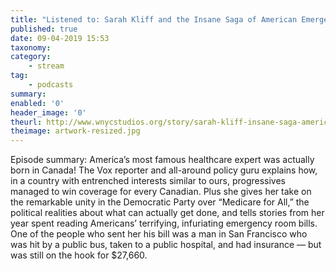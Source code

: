 ```yaml
---
title: "Listened to: Sarah Kliff and the Insane Saga of American Emergency Room Bills"
published: true
date: 09-04-2019 15:53
taxonomy:
category:
	- stream
tag:
	- podcasts
summary:
enabled: '0'
header_image: '0'
theurl: http://www.wnycstudios.org/story/sarah-kliff-insane-saga-american-emergency-room-bills/
theimage: artwork-resized.jpg
--- 
```

Episode summary: America’s most famous healthcare expert was actually born in Canada! The Vox reporter and all-around policy guru explains how, in a country with entrenched interests similar to ours, progressives managed to win coverage for every Canadian. Plus she gives her take on the remarkable unity in the Democratic Party over “Medicare for All,” the political realities about what can actually get done, and tells stories from her year spent reading Americans’ terrifying, infuriating emergency room bills. One of the people who sent her his bill was a man in San Francisco who was hit by a public bus, taken to a public hospital, and had insurance — but was still on the hook for $27,660.
